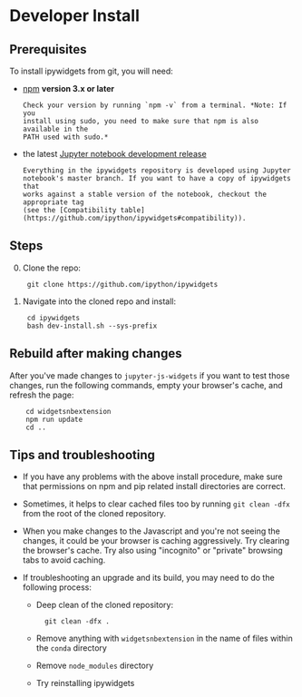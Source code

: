 Developer Install
=================

Prerequisites
-------------

To install ipywidgets from git, you will need:

- [npm](https://www.npmjs.com/) **version 3.x or later**

      Check your version by running `npm -v` from a terminal. *Note: If you 
      install using sudo, you need to make sure that npm is also available in the
      PATH used with sudo.*
  
- the latest [Jupyter notebook development release](https://github.com/jupyter/notebook)
      
      Everything in the ipywidgets repository is developed using Jupyter 
      notebook's master branch. If you want to have a copy of ipywidgets that
      works against a stable version of the notebook, checkout the appropriate tag 
      (see the [Compatibility table](https://github.com/ipython/ipywidgets#compatibility)).

Steps
-----

0. Clone the repo:

        git clone https://github.com/ipython/ipywidgets

1. Navigate into the cloned repo and install:

        cd ipywidgets
        bash dev-install.sh --sys-prefix

Rebuild after making changes
----------------------------

After you've made changes to `jupyter-js-widgets` if you want to test those
changes, run the following commands, empty your browser's cache, and refresh
the page:

        cd widgetsnbextension
        npm run update
        cd ..

Tips and troubleshooting
------------------------

- If you have any problems with the above install procedure, make sure that
permissions on npm and pip related install directories are correct.

- Sometimes, it helps to clear cached files too by running `git clean -dfx`
  from the root of the cloned repository.

- When you make changes to the Javascript and you're not seeing the changes,
 it could be your browser is caching aggressively. Try clearing the browser's
 cache. Try also using "incognito" or "private" browsing tabs to avoid
 caching.

- If troubleshooting an upgrade and its build, you may need to do the
  following process:
  
    - Deep clean of the cloned repository:
      
            git clean -dfx .

    - Remove anything with `widgetsnbextension` in the name of files within
        the `conda` directory
        
    - Remove `node_modules` directory
      
    - Try reinstalling ipywidgets